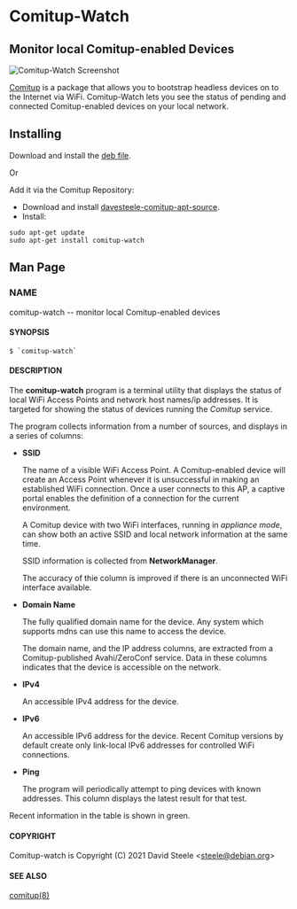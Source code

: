 
# Comitup-Watch

## Monitor local Comitup-enabled Devices

![Comitup-Watch Screenshot](https://davesteele.github.io/comitup-watch/images/comitup-watch.png)


[Comitup](https://davesteele.github.io/comitup/) is a package that allows you to bootstrap headless devices on to the Internet via WiFi. Comitup-Watch lets you see the status of pending and connected Comitup-enabled devices on your local network.

## Installing

Download and install the [deb file](https://davesteele.github.io/comitup/latest/comitup-watch_latest.html).

Or

Add it via the Comitup Repository:

  * Download and install [davesteele-comitup-apt-source](https://davesteele.github.io/comitup/latest/davesteele-comitup-apt-source_latest.html).
  * Install:

```
sudo apt-get update
sudo apt-get install comitup-watch
```

## Man Page


### NAME

comitup-watch -- monitor local Comitup-enabled devices

#### SYNOPSIS

    $ `comitup-watch`

#### DESCRIPTION

The **comitup-watch** program is a terminal utility that displays the status of
local WiFi Access Points and network host names/ip addresses. It is targeted
for showing the status of devices running the _Comitup_ service.

The program collects information from a number of sources, and displays in a
series of columns:

  * __SSID__

    The name of a visible WiFi Access Point. A Comitup-enabled device will
    create an Access Point whenever it is unsuccessful in making an established
    WiFi connection. Once a user connects to this AP, a captive portal enables
    the definition of a connection for the current environment.

    A Comitup device with two WiFi interfaces, running in _appliance mode_, can
    show both an active SSID and local network information at the same time.

    SSID information is collected from **NetworkManager**.

    The accuracy of thie column is improved if there is an unconnected WiFi
    interface available.

  * __Domain Name__

    The fully qualified domain name for the device. Any system which supports
    mdns can use this name to access the device.

    The domain name, and the IP address columns, are extracted from a
    Comitup-published Avahi/ZeroConf service. Data in these columns indicates
    that the device is accessible on the network.

  * __IPv4__

    An accessible IPv4 address for the device.

  * __IPv6__

    An accessible IPv6 address for the device. Recent Comitup versions by
    default create only link-local IPv6 addresses for controlled WiFi
    connections.

  * __Ping__

    The program will periodically attempt to ping devices with known addresses.
    This column displays the latest result for that test.

Recent information in the table is shown in green.

#### COPYRIGHT

Comitup-watch is Copyright (C) 2021 David Steele &lt;steele@debian.org&gt;

#### SEE ALSO

[comitup(8)](https://davesteele.github.io/comitup/man/comitup.pdf)
